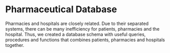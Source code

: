 # Pharmaceutical Database

Pharmacies and hospitals are closely related. Due to their separated systems, there can be many inefficiency for patients, pharmacies and the hospital. Thus, we created a database schema with useful queries, procedures and functions that combines patients, pharmacies and hospitals together. 
